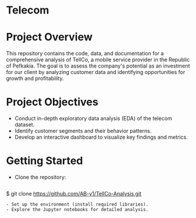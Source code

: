 ﻿# Telecom
# Project Overview
This repository contains the code, data, and documentation for a comprehensive analysis of TellCo, a mobile service provider in the Republic of Pefkakia. The goal is to assess the company's potential as an investment for our client by analyzing customer data and identifying opportunities for growth and profitability.

# Project Objectives
- Conduct in-depth exploratory data analysis (EDA) of the telecom dataset.
- Identify customer segments and their behavior patterns.
- Develop an interactive dashboard to visualize key findings and metrics.
  
# Getting Started
- Clone the repository:
  ```
$ git clone https://github.com/AB-y1/TellCo-Analysis.git
  ```
- Set up the environment (install required libraries).
- Explore the Jupyter notebooks for detailed analysis.
